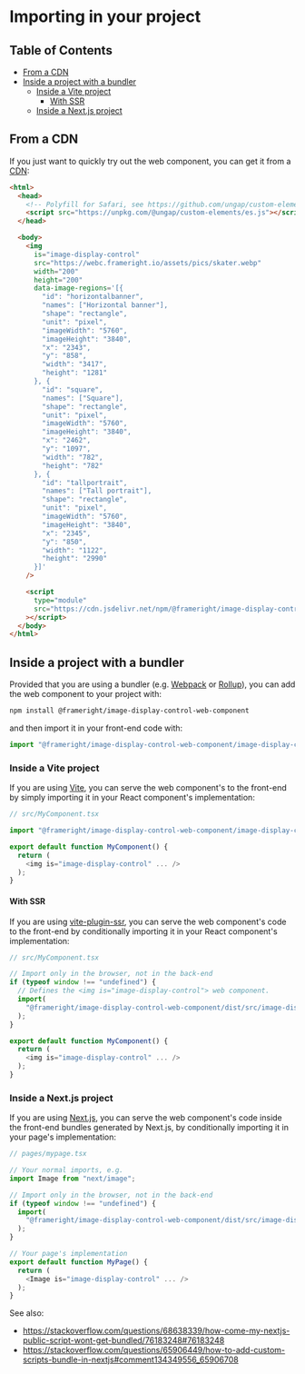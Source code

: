 # Importing in your project

## Table of Contents

<!-- toc -->

- [From a CDN](#from-a-cdn)
- [Inside a project with a bundler](#inside-a-project-with-a-bundler)
  * [Inside a Vite project](#inside-a-vite-project)
    + [With SSR](#with-ssr)
  * [Inside a Next.js project](#inside-a-nextjs-project)

<!-- tocstop -->

## From a CDN

If you just want to quickly try out the web component, you can get it from a
[CDN](https://cdn.jsdelivr.net/npm/@frameright/image-display-control-web-component/):

```html
<html>
  <head>
    <!-- Polyfill for Safari, see https://github.com/ungap/custom-elements -->
    <script src="https://unpkg.com/@ungap/custom-elements/es.js"></script>
  </head>

  <body>
    <img
      is="image-display-control"
      src="https://webc.frameright.io/assets/pics/skater.webp"
      width="200"
      height="200"
      data-image-regions='[{
        "id": "horizontalbanner",
        "names": ["Horizontal banner"],
        "shape": "rectangle",
        "unit": "pixel",
        "imageWidth": "5760",
        "imageHeight": "3840",
        "x": "2343",
        "y": "858",
        "width": "3417",
        "height": "1281"
      }, {
        "id": "square",
        "names": ["Square"],
        "shape": "rectangle",
        "unit": "pixel",
        "imageWidth": "5760",
        "imageHeight": "3840",
        "x": "2462",
        "y": "1097",
        "width": "782",
        "height": "782"
      }, {
        "id": "tallportrait",
        "names": ["Tall portrait"],
        "shape": "rectangle",
        "unit": "pixel",
        "imageWidth": "5760",
        "imageHeight": "3840",
        "x": "2345",
        "y": "850",
        "width": "1122",
        "height": "2990"
      }]'
    />

    <script
      type="module"
      src="https://cdn.jsdelivr.net/npm/@frameright/image-display-control-web-component@1.1.3/dist/image-display-control.min.js"
    ></script>
  </body>
</html>
```

## Inside a project with a bundler

Provided that you are using a bundler (e.g. [Webpack](https://webpack.js.org/)
or [Rollup](https://rollupjs.org/)), you can add the web component to your
project with:

```bash
npm install @frameright/image-display-control-web-component
```

and then import it in your front-end code with:

```js
import "@frameright/image-display-control-web-component/image-display-control.js";
```

### Inside a Vite project

If you are using [Vite](https://vitejs.dev/), you can serve the web component's
to the front-end by simply importing it in your React component's
implementation:

```js
// src/MyComponent.tsx

import "@frameright/image-display-control-web-component/image-display-control.js";

export default function MyComponent() {
  return (
    <img is="image-display-control" ... />
  );
}
```

#### With SSR

If you are using [vite-plugin-ssr](https://vite-plugin-ssr.com/), you can serve
the web component's code to the front-end by conditionally importing it in your
React component's implementation:

```js
// src/MyComponent.tsx

// Import only in the browser, not in the back-end
if (typeof window !== "undefined") {
  // Defines the <img is="image-display-control"> web component.
  import(
    "@frameright/image-display-control-web-component/dist/src/image-display-control.js"
  );
}

export default function MyComponent() {
  return (
    <img is="image-display-control" ... />
  );
}
```

### Inside a Next.js project

If you are using [Next.js](https://nextjs.org/), you can serve the web
component's code inside the front-end bundles generated by Next.js, by
conditionally importing it in your page's implementation:

```js
// pages/mypage.tsx

// Your normal imports, e.g.
import Image from "next/image";

// Import only in the browser, not in the back-end
if (typeof window !== "undefined") {
  import(
    "@frameright/image-display-control-web-component/dist/src/image-display-control.js"
  );
}

// Your page's implementation
export default function MyPage() {
  return (
    <Image is="image-display-control" ... />
  );
}
```

See also:
* https://stackoverflow.com/questions/68638339/how-come-my-nextjs-public-script-wont-get-bundled/76183248#76183248
* https://stackoverflow.com/questions/65906449/how-to-add-custom-scripts-bundle-in-nextjs#comment134349556_65906708
